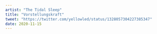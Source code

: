 ```yaml
---
artist: "The Tidal Sleep"
title: "Vorstellungskraft"
tweet: "https://twitter.com/yellowled/status/1328057304227385347"
date: 2020-11-15
---
```


